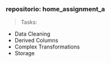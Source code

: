 ### repositorio: home_assignment_a
> Tasks:
  - Data Cleaning
  - Derived Columns
  - Complex Transformations
  - Storage
